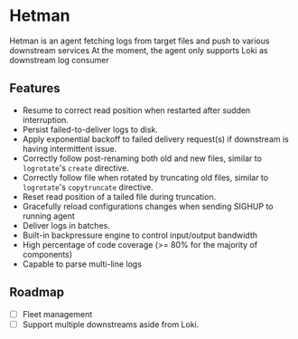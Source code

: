 # Hetman

Hetman is an agent fetching logs from target files and push to various downstream services
At the moment, the agent only supports Loki as downstream log consumer

## Features
* Resume to correct read position when restarted after sudden interruption.
* Persist failed-to-deliver logs to disk.
* Apply exponential backoff to failed delivery request(s) if downstream is having intermittent issue.
* Correctly follow post-renaming both old and new files, similar to `logrotate`'s `create` directive.
* Correctly follow file when rotated by truncating old files, similar to `logrotate`'s `copytruncate` directive.
* Reset read position of a tailed file during truncation.
* Gracefully reload configurations changes when sending SIGHUP to running agent
* Deliver logs in batches.
* Built-in backpressure engine to control input/output bandwidth  
* High percentage of code coverage (>= 80% for the majority of components)
* Capable to parse multi-line logs

## Roadmap
- [ ] Fleet management
- [ ] Support multiple downstreams aside from Loki.
